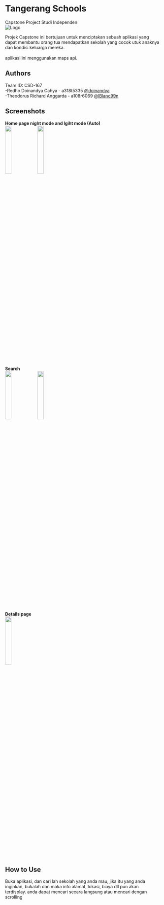 
# Tangerang Schools

Capstone Project Studi Independen\
![Logo](https://lh3.googleusercontent.com/YyR0rafW8esmr31qUI2u3npNm-GPgJiu7t25d9ZHAcfHJtBEuTEdxhYMnOXwRTo4VHCNP38erdC-ETRBcquP2bK8xRJUzmpJi7il4aec7SXOfKvAhXQ47WachkQ2KvVk_Kk5M0vtkMZdbm8aquGo2YI49Tb0qb15Z0htcVw7fq8OgscMzYXn8yegdOF7ZWcXeaphvuqnyDKro8vqxR1zXLj2_tzEvMmavJ86V4xqIwIMvRaEuj7TunOKWqk4kRVc6u_H4AKt9iLrsqD2ytRjkWKta3zsVpAbip7f_5BTHQeWczSxE-z800gIU0CGk7FSdUWLlB8TbvUsolR7j5z7tH6XgfCehcjuM8KHh1V1-XHg8RxryNQGU47oO27MtvG_uDnCZY9Ln9CQHYt1BJJhNKJW92CJqcsC40Gke67_48_D0DpDbjiJuKwFn0ezXjsxWVOJCLMq7Y5sqa7HQYXg3bkhpjM6DDTsoQySzwiCw4qEM7xFiJbMWex1ov2Brqv0Czt25_YKxnTznFd9lFpTB6ehChGfEMG4cRCmRNI5W5QfTvMko1DiQG2hd9VbajqMEGgOk4kC_M6F5TE2ccO8RgfpuZCighgR9cOTG7jNvpNUOqxiMOebekjqNofhRqk0-CvSqfmFAMdbQO_KOpRmMg8glsap23-2yvHlcFtaXhrojJK4Ezo8FwHQl9XAkmbuOM4vz4eHYI27neEIWHjpsskZ1Q=s192-no?authuser=0)


Projek Capstone ini bertujuan untuk menciptakan sebuah aplikasi yang dapat membantu orang tua mendapatkan sekolah yang cocok utuk anaknya dan kondisi keluarga mereka.\
\
aplikasi ini menggunakan maps api.
## Authors
Team ID: CSD-167\
-Redho Doinandya Cahya - a318t5335 [@doinandya](https://github.com/doinandya)\
-Theodorus Richard Anggarda - a108r6069 
 [@lBlanc99n](https://github.com/lBlanc99)


## Screenshots
<b>Home page night mode and lgiht mode (Auto)</b>\
<img src="https://cdn.discordapp.com/attachments/884097709206806588/923628892328165446/Screenshot_20211224-002626.jpg" width=20% height=20%>
<img src="https://cdn.discordapp.com/attachments/884097709206806588/923629126726856765/Screenshot_20211224-003201.jpg" width=20% height=20%>
\
<b>Search</b>\
<img src="https://cdn.discordapp.com/attachments/884097709206806588/923628891598356531/Screenshot_20211224-002641.jpg" width=20% height=20%>
<img src="https://cdn.discordapp.com/attachments/884097709206806588/923628891883601972/Screenshot_20211224-002644.jpg" width=20% height=20%>
\
<b>Details page</b>\
<img src="https://cdn.discordapp.com/attachments/884097709206806588/923628892097482792/Screenshot_20211223-233806.jpg" width=20% height=20%>

## How to Use
Buka aplikasi, dan cari lah sekolah yang anda mau, jika itu yang anda inginkan, bukalah dan maka info alamat, lokasi, biaya dll pun akan terdisplay.
anda dapat mencari secara langsung atau mencari dengan scrolling



